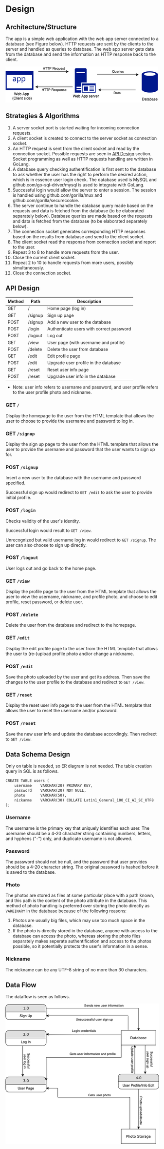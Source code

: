 # Design

## Architecture/Structure

The app is a simple web application with the web app server connected to a database (see Figure below). HTTP requests are sent by the clients to the server and handled as queries to database. The web app server gets data from the database and send the information as HTTP response back to the client.

![architecture](diagrams/architecture.png)

## Strategies & Algorithms

1. A server socket port is started waiting for incoming connection requests.
1. A client socket is created to connect to the server socket as connection socket.
1. An HTTP request is sent from the client socket and read by the connection socket. Possible requests are seen in [API Design](#api-design) section. Socket programming as well as HTTP requests handling are written in GoLang.
1. A database query checking authentification is first sent to the database to ask whether the user has the right to perform the desired action, which is in essence user login check. The database used is MySQL and github.com/go-sql-driver/mysql is used to integrate with GoLang.
1. Successful login would allow the server to enter a session. The session is handled using github.com/gorilla/mux and github.com/gorilla/securecookie.
1. The server continue to handle the database query made based on the requests and data is fetched from the database (to be elaborated separately below). Database queries are made based on the requests and data is fetched from the database (to be elaborated separately below). 
1. The connection socket generates corresponding HTTP responses based on the results from database and send to the client socket.
1. The client socket read the response from connection socket and report to the user.
1. Repeat 3 to 8 to handle more requests from the user.
1. Close the current client socket.
1. Repeat 2 to 10 to handle requests from more users, possibly simultaneously.
1. Close the connection socket.

## API Design

| Method | Path             | Description                               |
|--------|------------------|-------------------------------------------|
| GET    | /                | Home page (log in)                        |
| GET    | /signup          | Sign up page                              |
| POST   | /signup          | Add a new user to the database            |
| POST   | /login           | Authenticate users with correct password  |
| POST   | /logout          | Log out                                   |
| GET    | /view            | User page (with username and profile)     |
| POST   | /delete          | Delete the user from database             |
| GET    | /edit            | Edit profile page                         |
| POST   | /edit            | Upgrade user profile in the database      |
| GET    | /reset           | Reset user info page                      |
| POST   | /reset           | Upgrade user info in the database         |
* Note: user info refers to username and password, and user profile refers to the user profile photo and nickname.

### GET `/`
Display the homepage to the user from the HTML template that allows the user to choose to provide the username and password to log in.

### GET `/signup`
Display the sign up page to the user from the HTML template that allows the user to provide the username and password that the user wants to sign up for.

### POST `/signup`
Insert a new user to the database with the username and password specified. 

Successful sign up would redirect to `GET /edit` to ask the user to provide initial profile.

### POST `/login`
Checks validity of the user's identity.

Successful login would result to `GET /view`.

Unrecognized but valid username log in would redirect to `GET /signup`. The user can also choose to sign up directly.

### POST `/logout`
User logs out and go back to the home page.

### GET `/view`
Display the profile page to the user from the HTML template that allows the user to view the username, nickname, and profile photo, and choose to edit profile, reset password, or delete user.

### POST `/delete`
Delete the user from the database and redirect to the homepage.

### GET `/edit`
Display the edit profile page to the user from the HTML template that allows the user to (re-)upload profile photo and/or change a nickname.

### POST `/edit`
Save the photo uploaded by the user and get its address. Then save the changes to the user profile to the database and redirect to `GET /view`.

### GET `/reset`
Display the reset user info page to the user from the HTML template that allows the user to reset the username and/or password.

### POST `/reset`
Save the new user info and update the database accordingly. Then redirect to `GET /view`.

## Data Schema Design

Only on table is needed, so ER diagram is not needed. The table creation query in SQL is as follows.

```
CREATE TABLE users (
    username    VARCHAR(20) PRIMARY KEY,
    password    VARCHAR(20) NOT NULL,
    photo       VARCHAR(50),
    nickanme    VARCHAR(30) COLLATE Latin1_General_100_CI_AI_SC_UTF8
);
```

### Username
The username is the primary key that uniquely identifies each user. The username should be a 4-20 character string containing numbers, letters, and hyphens ("-") only, and duplicate username is not allowed.

### Password
The password should not be null, and the password that user provides should be a 4-20 character string. The original password is hashed before it is saved to the database.

### Photo
The photos are stored as files at some particular place with a path known, and this path is the content of the photo attribute in the database. This method of photo handling is preferred over storing the photo directly as `VARBINARY` in the database because of the following reasons:
1. Photos are usually big files, which may use too much space in the database.
1. If the photo is directly stored in the database, anyone with access to the database can access the photo, whereas storing the photo files separately makes seperate authentification and access to the photos possible, so it potentially protects the user's information in a sense.

### Nickname
The nickname can be any UTF-8 string of no more than 30 characters.

## Data Flow

The dataflow is seen as follows.

![data flow](diagrams/data_flow.png)
